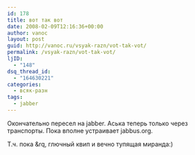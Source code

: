 ```yaml
---
id: 178
title: вот так вот
date: 2008-02-09T12:16:36+00:00
author: vanoc
layout: post
guid: http://vanoc.ru/vsyak-razn/vot-tak-vot/
permalink: /vsyak-razn/vot-tak-vot/
ljID:
  - "148"
dsq_thread_id:
  - "164630221"
categories:
  - всяк-разн
tags:
  - jabber
---
```

Окончательно пересел на jabber. Аська теперь только через транспорты. Пока вполне устраивает jabbus.org.
  
Т.ч. пока &rq, глючный квип и вечно тупящая миранда:)
